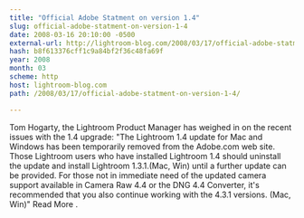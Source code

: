 ```yaml
---
title: "Official Adobe Statment on version 1.4"
slug: official-adobe-statment-on-version-1-4
date: 2008-03-16 20:10:00 -0500
external-url: http://lightroom-blog.com/2008/03/17/official-adobe-statment-on-version-1-4/
hash: b8f613376cff1c9a84bf2f36c48fa69f
year: 2008
month: 03
scheme: http
host: lightroom-blog.com
path: /2008/03/17/official-adobe-statment-on-version-1-4/

---
```


Tom Hogarty, the Lightroom Product Manager has weighed in on the recent issues with the 1.4 upgrade:  "The Lightroom 1.4 update for Mac and Windows has been temporarily removed from the Adobe.com web site. Those Lightroom users who have installed Lightroom 1.4 should uninstall the update and install Lightroom 1.3.1.(Mac, Win) until a further update can be provided.  For those not in immediate need of the updated camera support available in Camera Raw 4.4 or the DNG 4.4 Converter, it's recommended that you also continue working with the 4.3.1 versions. (Mac, Win)"  Read More .

